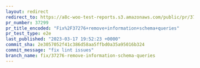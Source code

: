 ```yaml
---
layout: redirect
redirect_to: https://a8c-woo-test-reports.s3.amazonaws.com/public/pr/37299/e2e/index.html
pr_number: 37299
pr_title_encoded: "Fix%2F37276+remove+information+schema+queries"
pr_test_type: e2e
last_published: "2023-03-17 19:52:23 +0000"
commit_sha: 2e3057052f41c386d58aa5ffbd0a35a95016b324
commit_message: "fix lint issues"
branch_name: fix/37276-remove-information-schema-queries
---
```

